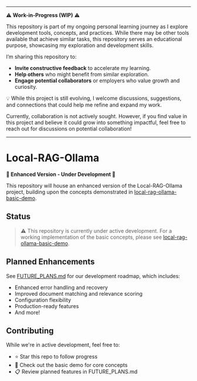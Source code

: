 
---
⚠️ **Work-in-Progress (WIP)** ⚠️

This repository is part of my ongoing personal learning journey as I explore development tools, concepts, and practices. While there may be other tools available that achieve similar tasks, this repository serves an educational purpose, showcasing my exploration and development skills.

I’m sharing this repository to:
- **Invite constructive feedback** to accelerate my learning.
- **Help others** who might benefit from similar exploration.
- **Engage potential collaborators** or employers who value growth and curiosity.

💡 While this project is still evolving, I welcome discussions, suggestions, and connections that could help me refine and expand my work.

Currently, collaboration is not actively sought. However, if you find value in this project and believe it could grow into something impactful, feel free to reach out for discussions on potential collaboration!

---

# Local-RAG-Ollama

**🚧 Enhanced Version - Under Development 🚧**

This repository will house an enhanced version of the Local-RAG-Ollama project, building upon the concepts demonstrated in [local-rag-ollama-basic-demo](https://github.com/ResurgentDev/local-rag-ollama-basic-demo).

## Status

> ⚠️ This repository is currently under active development. For a working implementation of the basic concepts, please see [local-rag-ollama-basic-demo](https://github.com/ResurgentDev/local-rag-ollama-basic-demo).

## Planned Enhancements

See [FUTURE_PLANS.md](FUTURE_PLANS.md) for our development roadmap, which includes:
- Enhanced error handling and recovery
- Improved document matching and relevance scoring
- Configuration flexibility
- Production-ready features
- And more!

## Contributing

While we're in active development, feel free to:
- ⭐ Star this repo to follow progress
- 📘 Check out the basic demo for core concepts
- 📋 Review planned features in FUTURE_PLANS.md
